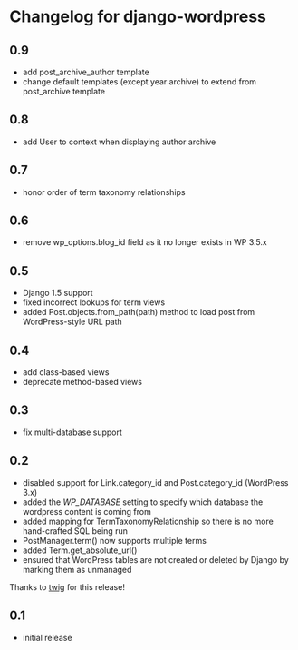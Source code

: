 # Changelog for django-wordpress

## 0.9

* add post_archive_author template
* change default templates (except year archive) to extend from post_archive template

## 0.8

* add User to context when displaying author archive

## 0.7

* honor order of term taxonomy relationships

## 0.6

* remove wp_options.blog_id field as it no longer exists in WP 3.5.x

## 0.5

* Django 1.5 support
* fixed incorrect lookups for term views
* added Post.objects.from_path(path) method to load post from WordPress-style URL path

## 0.4

* add class-based views
* deprecate method-based views

## 0.3

* fix multi-database support

## 0.2

* disabled support for Link.category_id and Post.category_id (WordPress 3.x)
* added the *WP_DATABASE* setting to specify which database the wordpress content is coming from
* added mapping for TermTaxonomyRelationship so there is no more hand-crafted SQL being run
* PostManager.term() now supports multiple terms
* added Term.get_absolute_url()
* ensured that WordPress tables are not created or deleted by Django by marking them as unmanaged

Thanks to [twig](https://github.com/twig) for this release!

## 0.1

*   initial release
